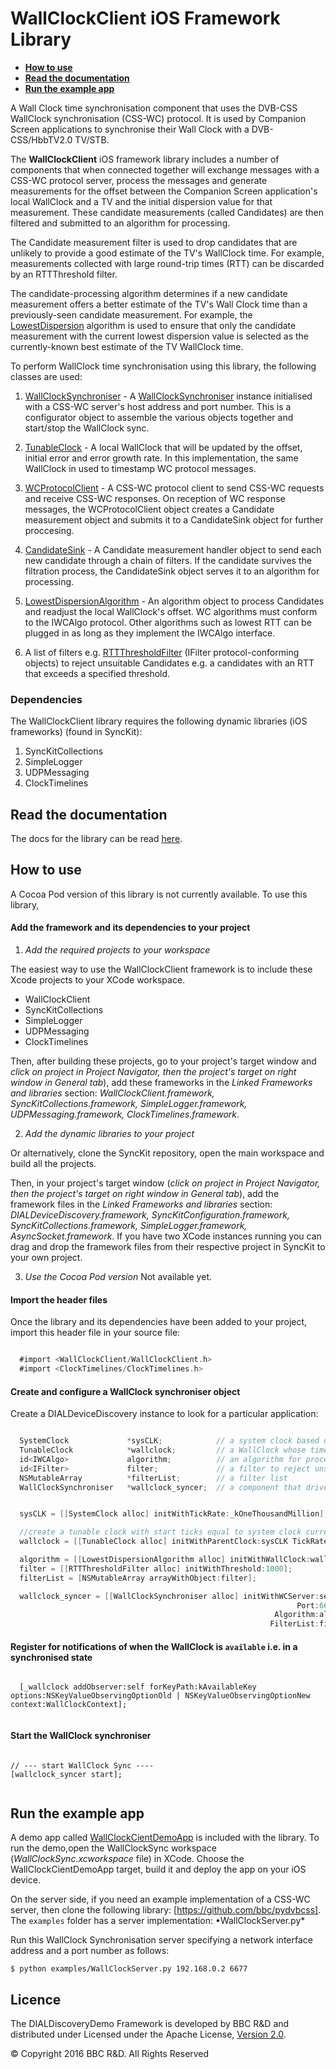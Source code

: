 # WallClockClient iOS Framework Library

* **[How to use](#how-to-use)**
* **[Read the documentation](#read-the-documentation)**
* **[Run the example app](#run-the-example-app)**

A Wall Clock time synchronisation component that uses the DVB-CSS WallClock synchronisation (CSS-WC) protocol. It is used by Companion Screen applications to synchronise their Wall Clock with a DVB-CSS/HbbTV2.0 TV/STB.

The **WallClockClient** iOS framework library includes a number of components that when connected together will exchange messages with a CSS-WC protocol server, process the messages and generate measurements for the offset between the Companion Screen application's local WallClock and a TV and the initial dispersion value for that measurement. These candidate measurements (called Candidates) are then filtered and submitted to an algorithm for processing.

The Candidate measurement filter is used to drop candidates that are unlikely to provide a good estimate of the TV's WallClock time. For example, measurements  collected with large round-trip times (RTT) can be discarded by an RTTThreshold filter.

The candidate-processing algorithm determines if a new candidate measurement offers a better estimate of the TV's Wall Clock time than a previously-seen candidate measurement. For example, the [LowestDispersion](WallClockClient/Algorithms/LowestDispersionAlgorithm.h) algorithm is used to ensure that only the candidate measurement with the current lowest dispersion value is selected as the currently-known best estimate of the TV WallClock time.


To perform WallClock time synchronisation using this library, the following classes are used:

1. [WallClockSynchroniser]() - A [WallClockSynchroniser]() instance initialised with a CSS-WC server's host address and port number.
  This is a configurator object to assemble the various objects together and start/stop the WallClock sync.

2. [TunableClock](https://github.com/bbc/dvbcss-synckit-ios/blob/master/src/ClockTimelines/ClockTimelines/TunableClock.h) -  A local WallClock that will be updated by the offset, initial error and error growth rate. In this implementation, the same WallClock in used to timestamp WC protocol
   messages.
3. [WCProtocolClient]() - A CSS-WC protocol client to send CSS-WC requests and receive CSS-WC responses.
   On reception of WC response messages, the WCProtocolClient object creates a Candidate
     measurement object and submits it to a CandidateSink object for further proccesing.

4. [CandidateSink]() - A Candidate measurement handler object to send each new candidate through a chain of filters. If the candidate survives the filtration process, the CandidateSink object serves it to an algorithm for processing.

5. [LowestDispersionAlgorithm]() - An algorithm object to process Candidates and readjust the local WallClock's offset. WC
   algorithms must conform to the IWCAlgo protocol. Other algorithms such as lowest RTT can be plugged in as long as they implement the IWCAlgo interface.

6. A list of filters e.g. [RTTThresholdFilter]() (IFilter protocol-conforming objects) to reject unsuitable Candidates e.g. a candidates with an RTT that exceeds a specified threshold.

### Dependencies
The WallClockClient library requires the following dynamic libraries (iOS frameworks) (found in SyncKit):
1. SyncKitCollections
2. SimpleLogger
3. UDPMessaging
4. ClockTimelines



## Read the documentation
The docs for the library can be read [here](WallClockClient/docs/index.html).

## How to use

A Cocoa Pod version of this library is not currently available. To use this library,

#### Add the framework and its dependencies to your project

1. *Add the required projects to your workspace*

The easiest way to use the WallClockClient framework is to include these Xcode projects to your XCode workspace.
* WallClockClient
* SyncKitCollections
* SimpleLogger
* UDPMessaging
* ClockTimelines

Then, after building these projects, go to your project's target window and *click on project in Project Navigator, then the project's target on right window in General tab*), add these frameworks in the *Linked Frameworks and libraries* section: *WallClockClient.framework, SyncKitCollections.framework, SimpleLogger.framework, UDPMessaging.framework, ClockTimelines.framework*.

2. *Add the dynamic libraries to your project*

Or alternatively, clone the SyncKit repository, open the main workspace and build all the projects.

Then, in your project's target window (*click on project in Project Navigator, then the project's target on right window in General tab*), add the framework files in the *Linked Frameworks and libraries* section: *DIALDeviceDiscovery.framework, SyncKitConfiguration.framework, SyncKitCollections.framework, SimpleLogger.framework, AsyncSocket.framework*.
If you have two XCode instances running you can drag and drop the framework files from their respective project in SyncKit to your own project.

3. *Use the Cocoa Pod version*
Not available yet.

#### Import the header files

Once the library and its dependencies have been added to your project, import this header file in your source file:

```objective-c

  #import <WallClockClient/WallClockClient.h>
  #import <ClockTimelines/ClockTimelines.h>

```
#### Create and configure a WallClock synchroniser object
Create a DIALDeviceDiscovery instance to look for a particular application:

```objective-c

  SystemClock             *sysCLK;            // a system clock based on this device monotonic time
  TunableClock            *wallclock;         // a WallClock whose time will be synchronised using the WC protocol
  id<IWCAlgo>             algorithm;          // an algorithm for processing candidate measurements
  id<IFilter>             filter;             // a filter to reject unsuitable candidate measurements
  NSMutableArray          *filterList;        // a filter list
  WallClockSynchroniser   *wallclock_syncer;  // a component that drives our time synchronisation


  sysCLK = [[SystemClock alloc] initWithTickRate:_kOneThousandMillion];

  //create a tunable clock with start ticks equal to system clock current ticks and same tick rate as the system clock.
  wallclock = [[TunableClock alloc] initWithParentClock:sysCLK TickRate:_kOneThousandMillion Ticks:0];

  algorithm = [[LowestDispersionAlgorithm alloc] initWithWallClock:wallclock];
  filter = [[RTTThresholdFilter alloc] initWithThreshold:1000];
  filterList = [NSMutableArray arrayWithObject:filter];

  wallclock_syncer = [[WallClockSynchroniser alloc] initWithWCServer:serverAddress
                                                                Port:6677 WallClock:wallclock
                                                           Algorithm:algorithm
                                                          FilterList:filterList];

```

#### Register for notifications of when the WallClock is `available` i.e. in a synchronised state

```

  [_wallclock addObserver:self forKeyPath:kAvailableKey options:NSKeyValueObservingOptionOld | NSKeyValueObservingOptionNew context:WallClockContext];


```

#### Start the WallClock synchroniser

```

// --- start WallClock Sync ----
[wallclock_syncer start];


```


## Run the example app
A demo app called [WallClockCientDemoApp](WallClockCientDemoApp/) is included with the library. To run the demo,open the WallClockSync workspace (*WallClockSync.xcworkspace* file) in XCode. Choose the WallClockCientDemoApp target, build it and deploy the app on your iOS device.

On the server side, if you need an example implementation of a CSS-WC server, then clone the following library:
[https://github.com/bbc/pydvbcss]. The `examples` folder has a server implementation: •WallClockServer.py*

Run this WallClock Synchronisation server specifying a network interface address and a port number as follows:

```
$ python examples/WallClockServer.py 192.168.0.2 6677
```



## Licence

The DIALDiscoveryDemo Framework is developed by BBC R&D and distributed under Licensed under the Apache License, [Version 2.0](http://www.apache.org/licenses/LICENSE-2.0).

© Copyright 2016 BBC R&D. All Rights Reserved
